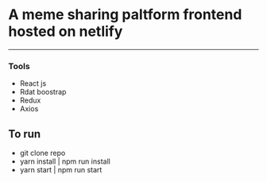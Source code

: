# A meme sharing paltform frontend hosted on netlify


_______
### Tools
-  React js 
-  Rdat boostrap
-  Redux
-  Axios

## To run
- git clone repo
- yarn install | npm run install
- yarn start | npm run start
  